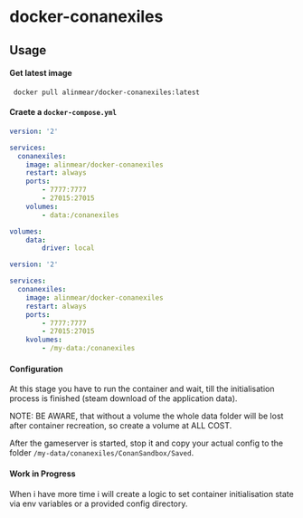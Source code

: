 # docker-conanexiles

## Usage

#### Get latest image
     docker pull alinmear/docker-conanexiles:latest

#### Craete a `docker-compose.yml`

```yaml
version: '2'

services:
  conanexiles:
    image: alinmear/docker-conanexiles
    restart: always
    ports:
        - 7777:7777
        - 27015:27015
    volumes:
        - data:/conanexiles

volumes:
    data:
        driver: local
```

```yaml
version: '2'

services:
  conanexiles:
    image: alinmear/docker-conanexiles
    restart: always
    ports:
        - 7777:7777
        - 27015:27015
    kvolumes:
        - /my-data:/conanexiles
```

#### Configuration
At this stage you have to run the container and wait, till the initialisation process is finished (steam download of the application data).

NOTE: BE AWARE, that without a volume the whole data folder will be lost after container recreation, so create a volume at ALL COST.

After the gameserver is started, stop it and copy your actual config to the folder `/my-data/conanexiles/ConanSandbox/Saved`.

#### Work in Progress
When i have more time i will create a logic to set container initialisation state via env variables or a provided config directory. 